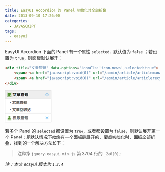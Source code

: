 ```yaml
---
title: EasyUI Accordion 的 Panel 初始化时全部折叠
date: 2013-09-10 17:26:00
categories:
  - JAVASCRIPT
tags: 
  - easyui
---
```


EasyUI Accordion 下面的 Panel 有一个属性 `selected`，默认值为 `false` ；若设置为 `true`，则面板默认展开：

```html
<div title="文章管理" data-options="iconCls:'icon-news',selected:true">
    <span>·<a href="javascript:void(0)" url="/admin/article/articlemanage" class="menu-link">文章管理</a></span>
    <span>·<a href="javascript:void(0)" url="/admin/article/articlerecycle" class="menu-link">文章回收站</a></span>
</div>
```

![](/images/easyui-accordion-panel-collapse/easyui-accordion-panel-collapse-001.png)


若多个 Panel 的 `selected` 都设置为 `true`，或者都设置为 `false`，则默认展开第一个 Panel；即默认情况下始终有一个面板是展开的，要想初始化时，面板全部折叠，找到的一个解决方法如下：
> 注释掉 `jquery.easyui.min.js` 第 3704 行的 `_2a0(0);`

_注：本文 easyui 版本为 `1.3.4`_

